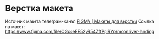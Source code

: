 # Верстка макета
Источник макета телеграм-канал [FIGMA | Макеты для верстки](https://t.me/+oXZSKMmXp6UyOGI6)
Ссылка на макет: https://www.figma.com/file/CGcoeEE52yR54ZffPplRYp/moonriver-landing